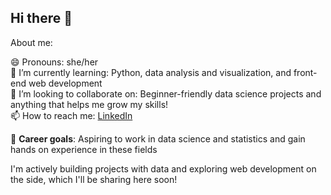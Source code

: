 ## Hi there 👋

About me:


😄 Pronouns: she/her  
🌱 I’m currently learning: Python, data analysis and visualization, and front-end web development  
👯 I’m looking to collaborate on: Beginner-friendly data science projects and anything that helps me grow my skills!  
📫 How to reach me: [LinkedIn](https://www.linkedin.com/in/juhi-sahay)  

🔭 **Career goals**: Aspiring to work in data science and statistics and gain hands on experience in these fields



I'm actively building projects with data and exploring web development on the side, which I'll be sharing here soon!
<!--
**juhisahay/juhisahay** is a ✨ _special_ ✨ repository because its `README.md` (this file) appears on your GitHub profile.

Here are some ideas to get you started:

- 🔭 I’m currently working on ...
- 🌱 I’m currently learning ...
- 👯 I’m looking to collaborate on ...
- 🤔 I’m looking for help with ...
- 💬 Ask me about ...
- 📫 How to reach me: ...
- 😄 Pronouns: ...
- ⚡ Fun fact: ...
-->
